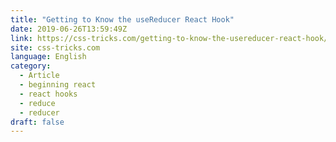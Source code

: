 ```yaml
---
title: "Getting to Know the useReducer React Hook"
date: 2019-06-26T13:59:49Z
link: https://css-tricks.com/getting-to-know-the-usereducer-react-hook/?utm_medium=RSS&utm_source=news.12bit.vn
site: css-tricks.com
language: English
category:
  - Article
  - beginning react
  - react hooks
  - reduce
  - reducer
draft: false
---
```

